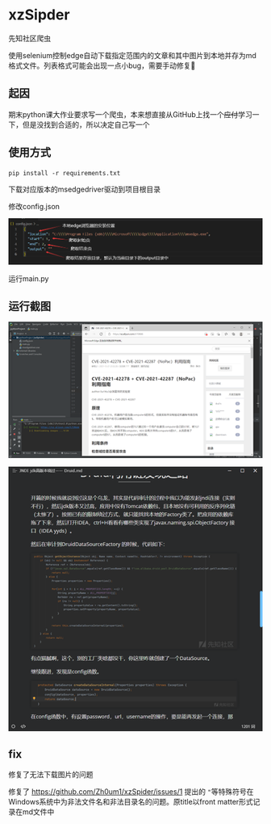 # xzSipder

先知社区爬虫

使用selenium控制edge自动下载指定范围内的文章和其中图片到本地并存为md格式文件。列表格式可能会出现一点小bug，需要手动修复🤡

## 起因

期末python课大作业要求写一个爬虫，本来想直接从GitHub上找一个~~应付~~学习一下，但是没找到合适的，所以决定自己写一个

## 使用方式

`pip install -r requirements.txt`

下载对应版本的msedgedriver驱动到项目根目录

修改config.json

![image-20211227191342655](images/image-1.png)

运行main.py

## 运行截图

![image-20211227191753421](images/image-2.png)

![image-20211227191913456](images/image-3.png)

## fix

修复了无法下载图片的问题

修复了 https://github.com/Zh0um1/xzSpider/issues/1 提出的 `"`等特殊符号在Windows系统中为非法文件名和非法目录名的问题。原title以front matter形式记录在md文件中